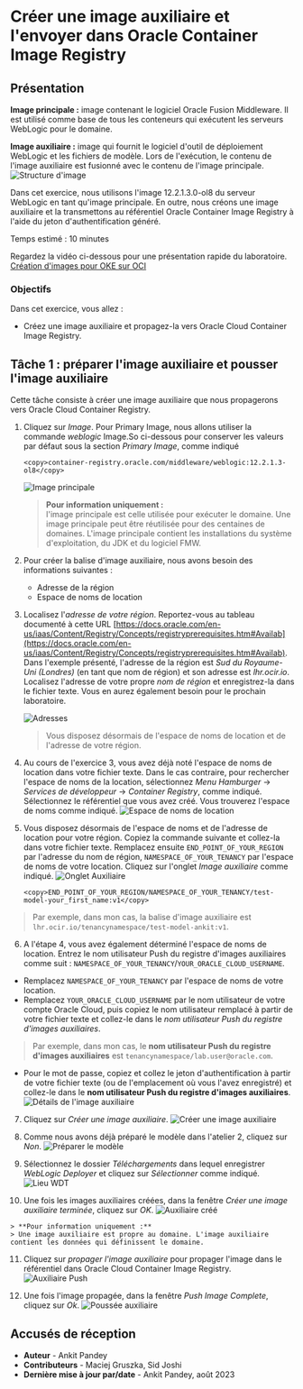 # Créer une image auxiliaire et l'envoyer dans Oracle Container Image Registry

## Présentation

**Image principale :** image contenant le logiciel Oracle Fusion Middleware. Il est utilisé comme base de tous les conteneurs qui exécutent les serveurs WebLogic pour le domaine.

**Image auxiliaire :** image qui fournit le logiciel d'outil de déploiement WebLogic et les fichiers de modèle. Lors de l'exécution, le contenu de l'image auxiliaire est fusionné avec le contenu de l'image principale. ![Structure d'image](images/image-structure.png)

Dans cet exercice, nous utilisons l'image 12.2.1.3.0-ol8 du serveur WebLogic en tant qu'image principale. En outre, nous créons une image auxiliaire et la transmettons au référentiel Oracle Container Image Registry à l'aide du jeton d'authentification généré.

Temps estimé : 10 minutes

Regardez la vidéo ci-dessous pour une présentation rapide du laboratoire. [Création d'images pour OKE sur OCI](videohub:1_y5o56oe5)

### Objectifs

Dans cet exercice, vous allez :

*   Créez une image auxiliaire et propagez-la vers Oracle Cloud Container Image Registry.

## Tâche 1 : préparer l'image auxiliaire et pousser l'image auxiliaire

Cette tâche consiste à créer une image auxiliaire que nous propagerons vers Oracle Cloud Container Registry.

1.  Cliquez sur _Image_. Pour Primary Image, nous allons utiliser la commande _weblogic_ Image.So ci-dessous pour conserver les valeurs par défaut sous la section _Primary Image_, comme indiqué
    
        <copy>container-registry.oracle.com/middleware/weblogic:12.2.1.3-ol8</copy>
        
    
    ![Image principale](images/primary-image.png)
    
    > **Pour information uniquement :**  
    > l'image principale est celle utilisée pour exécuter le domaine. Une image principale peut être réutilisée pour des centaines de domaines. L'image principale contient les installations du système d'exploitation, du JDK et du logiciel FMW.
    
2.  Pour créer la balise d'image auxiliaire, nous avons besoin des informations suivantes :
    
    *   Adresse de la région
    *   Espace de noms de location
3.  Localisez l'_adresse de votre région_. Reportez-vous au tableau documenté à cette URL [https://docs.oracle.com/en-us/iaas/Content/Registry/Concepts/registryprerequisites.htm#Availab](https://docs.oracle.com/en-us/iaas/Content/Registry/Concepts/registryprerequisites.htm#Availab). Dans l'exemple présenté, l'adresse de la région est _Sud du Royaume-Uni (Londres)_ (en tant que nom de région) et son adresse est _lhr.ocir.io_. Localisez l'adresse de votre propre _nom de région_ et enregistrez-la dans le fichier texte. Vous en aurez également besoin pour le prochain laboratoire.
    
    ![Adresses](images/end-point.png " ")
    
    > Vous disposez désormais de l'espace de noms de location et de l'adresse de votre région.
    
4.  Au cours de l'exercice 3, vous avez déjà noté l'espace de noms de location dans votre fichier texte. Dans le cas contraire, pour rechercher l'espace de noms de la location, sélectionnez _Menu Hamburger_ -> _Services de développeur_ -> _Container Registry_, comme indiqué. Sélectionnez le référentiel que vous avez créé. Vous trouverez l'espace de noms comme indiqué. ![Espace de noms de location](images/tenancy-namespace.png)
    
5.  Vous disposez désormais de l'espace de noms et de l'adresse de location pour votre région. Copiez la commande suivante et collez-la dans votre fichier texte. Remplacez ensuite `END_POINT_OF_YOUR_REGION` par l'adresse du nom de région, `NAMESPACE_OF_YOUR_TENANCY` par l'espace de noms de votre location. Cliquez sur l'onglet _Image auxiliaire_ comme indiqué. ![Onglet Auxiliaire](images/auxiliary-tab.png)
    
        <copy>END_POINT_OF_YOUR_REGION/NAMESPACE_OF_YOUR_TENANCY/test-model-your_first_name:v1</copy>
        

> Par exemple, dans mon cas, la balise d'image auxiliaire est `lhr.ocir.io/tenancynamespace/test-model-ankit:v1`.

6.  A l'étape 4, vous avez également déterminé l'espace de noms de location. Entrez le nom utilisateur Push du registre d'images auxiliaires comme suit : `NAMESPACE_OF_YOUR_TENANCY`/`YOUR_ORACLE_CLOUD_USERNAME`.  
    

*   Remplacez `NAMESPACE_OF_YOUR_TENANCY` par l'espace de noms de votre location.
*   Remplacez `YOUR_ORACLE_CLOUD_USERNAME` par le nom utilisateur de votre compte Oracle Cloud, puis copiez le nom utilisateur remplacé à partir de votre fichier texte et collez-le dans le _nom utilisateur Push du registre d'images auxiliaires_.

> Par exemple, dans mon cas, le **nom utilisateur Push du registre d'images auxiliaires** est `tenancynamespace/lab.user@oracle.com`.

*   Pour le mot de passe, copiez et collez le jeton d'authentification à partir de votre fichier texte (ou de l'emplacement où vous l'avez enregistré) et collez-le dans le **nom utilisateur Push du registre d'images auxiliaires**. ![Détails de l'image auxiliaire](images/auxiliary-image-details.png)

7.  Cliquez sur _Créer une image auxiliaire_. ![Créer une image auxiliaire](images/create-auxiliary-image.png)
    
8.  Comme nous avons déjà préparé le modèle dans l'atelier 2, cliquez sur _Non_. ![Préparer le modèle](images/prepare-model.png)
    
9.  Sélectionnez le dossier _Téléchargements_ dans lequel enregistrer _WebLogic Deployer_ et cliquez sur _Sélectionner_ comme indiqué. ![Lieu WDT](images/wdt-location.png)
    
10.  Une fois les images auxiliaires créées, dans la fenêtre _Créer une image auxiliaire terminée_, cliquez sur _OK_. ![Auxiliaire créé](images/auxiliary-created.png)
    
    > **Pour information uniquement :**  
    > Une image auxiliaire est propre au domaine. L'image auxiliaire contient les données qui définissent le domaine.
    
11.  Cliquez sur _propager l'image auxiliaire_ pour propager l'image dans le référentiel dans Oracle Cloud Container Image Registry. ![Auxiliaire Push](images/push-auxiliary.png)
    
12.  Une fois l'image propagée, dans la fenêtre _Push Image Complete_, cliquez sur _Ok_. ![Poussée auxiliaire](images/auxiliary-pushed.png)
    

## Accusés de réception

*   **Auteur** - Ankit Pandey
*   **Contributeurs** - Maciej Gruszka, Sid Joshi
*   **Dernière mise à jour par/date** - Ankit Pandey, août 2023